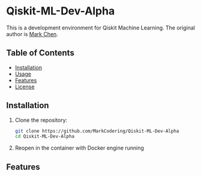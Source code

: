 # Qiskit-ML-Dev-Alpha
This is a development environment for Qiskit Machine Learning. The original author is [Mark Chen](https://github.com/MarkCodering).

## Table of Contents

- [Installation](#installation)
- [Usage](#usage)
- [Features](#features)
- [License](#license)

## Installation

1. Clone the repository:
   ```bash
   git clone https://github.com/MarkCodering/Qiskit-ML-Dev-Alpha
   cd Qiskit-ML-Dev-Alpha
    ```

2. Reopen in the container with Docker engine running

## Features
